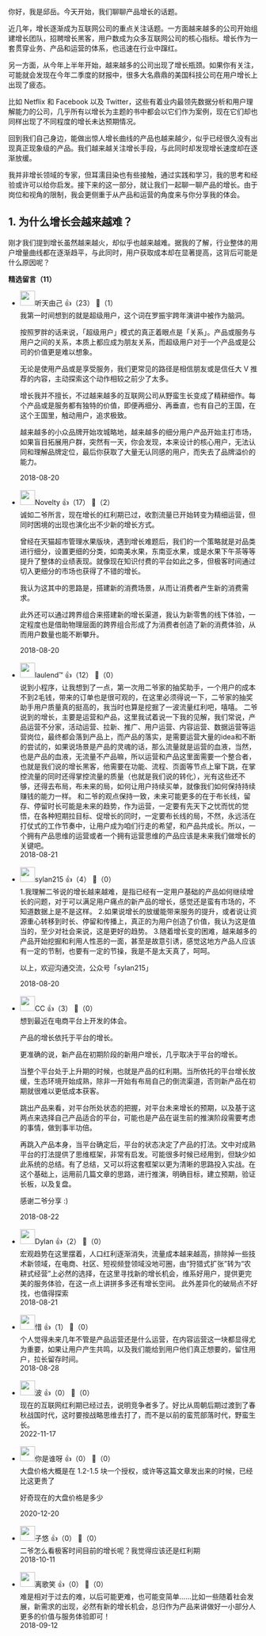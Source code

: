 你好，我是邱岳。今天开始，我们聊聊产品增长的话题。

近几年，增长逐渐成为互联网公司的重点关注话题。一方面越来越多的公司开始组建增长团队，招聘增长黑客，用户数成为众多互联网公司的核心指标。增长作为一套贯穿业务、产品和运营的体系，也迅速在行业中蹿红。

另一方面，从今年上半年开始，越来越多的公司出现了增长瓶颈。如果你有关注，可能就会发现在今年二季度的财报中，很多大名鼎鼎的美国科技公司在用户增长上出现了疲态。

比如 Netflix 和 Facebook 以及 Twitter，这些有着业内最领先数据分析和用户理解能力的公司，几乎所有以增长为主题的书中都会以它们作为案例，现在它们却也同样出现了不同程度的增长未达预期情况。

回到我们自己身边，能做出惊人增长曲线的产品也越来越少，似乎已经很久没有出现真正现象级的产品。我们越来越关注增长手段，与此同时却发现增长速度却在逐渐放缓。

我并非增长领域的专家，但耳濡目染也有些接触，通过实践和学习，我的思考和经验或许可以给你启发。接下来的这一部分，就让我们一起聊一聊产品的增长。由于岗位和视角的限制，我会更侧重于从产品和运营的角度来与你分享我的体会。

## 1. 为什么增长会越来越难？

刚才我们提到增长虽然越来越火，却似乎也越来越难。据我的了解，行业整体的用户增量曲线都在逐渐趋平，与此同时，用户获取成本却在显著提高，这背后可能是什么原因呢？
<div><strong>精选留言（11）</strong></div><ul>
<li><img src="https://static001.geekbang.org/account/avatar/00/0f/8e/8b/38b93ca0.jpg" width="30px"><span>听天由己</span> 👍（23） 💬（1）<div>我第一时间想到的就是超级用户，这个词在罗振宇跨年演讲中被作为脑洞。

按照罗胖的话来说，「超级用户」模式的真正着眼点是「关系」。产品或服务与用户之间的关系，本质上都应成为朋友关系，而超级用户对于一个产品或是公司的价值更是难以想象。

无论是使用产品或是享受服务，我们更常见的路径是相信朋友或是信任大 V 推荐的内容，主动探索这个动作相较之前少了太多。

增长我并不擅长，不过越来越多的互联网公司从野蛮生长变成了精耕细作。每个产品或是服务都有独特的价值，即便再细分、再垂直，也有自己的王国，在这个王国里，触动用户，追求极致。

越来越多的小众品牌开始攻城略地，越来越多的细分用户产品开始主打市场，如果盲目拓展用户群，突然有一天，你会发现，本来设计的核心用户，无法认同和理解品牌定位，最后你获取了大量无认同感的用户，而失去了品牌溢价的能力。</div>2018-08-20</li><br/><li><img src="https://static001.geekbang.org/account/avatar/00/12/1a/04/8c327014.jpg" width="30px"><span>Novelty</span> 👍（17） 💬（2）<div>诚如二爷所言，现在增长的红利期已过，收割流量已开始转变为精细运营，但同时困境的出现也演化出不少新的增长方式。

曾经在天猫超市管理水果版块，遇到增长难题后，我们的一个策略就是对品类进行细分，设置更细的分类，如南美水果，东南亚水果，或是水果下午茶等等提升了整体的业绩表现。就像现在知识付费的平台如此之多，但极客时间通过切入更细分的市场也获得了不错的增长。

我认为这其中的思路是，搭建新的消费场景，从而让消费者产生新的消费需求。

此外还可以通过跨界组合来搭建新的增长渠道，我认为新零售的线下体验，一定程度也是借助物理层面的跨界组合形成了为消费者创造了新的消费体验，从而用户数量也能不断攀升。
</div>2018-08-20</li><br/><li><img src="https://static001.geekbang.org/account/avatar/00/10/89/4c/c268cc92.jpg" width="30px"><span>laulend™</span> 👍（12） 💬（0）<div>说到小程序，让我想到了一点，第一次用二爷家的抽奖助手，一个用户的成本不到2毛钱，带来的订单也是很可观的，在这里必须得说一下，二爷家的抽奖助手用户质量真的挺高的，我当时也算是挖掘了一波流量红利吧，嘻嘻。
二爷说到的增长，主要是运营和产品，这里我试着说一下我的见解，我们常说，产品运营不分家，活动运营、拉新、推广、用户运营、内容运营、数据运营等运营岗位，最终都会落到产品上，而产品的落实，是需要运营大量的idea和不断的尝试的，如果说场景是产品的灵魂的话，那么流量就是运营的血液，当然，也是产品的血液，无流量不产品嘛，所以运营和产品这里面需要一个整合者，也就是我们说的增长黑客，他需要在功能、流程、页面等节点上窜下跳，在掌控流量的同时还得掌控流量的质量（也就是我们说的转化），光有这些还不够，还得去布局，布未来的局，如何让用户持续买单，就像我们如何保持持续赚钱的能力一样。
和二爷的观点保持一致，未来可能更多的在于布长线，留存、停留时长可能是未来的趋势，作为运营，一定要有先天下之忧而忧的觉悟，在各种短期拉目标、促增长的同时，一定要布长线的局，不然，永远活在打仗式的工作节奏中，让用户成为咱们行走的希望，和产品共成长。所以，一个拥有产品思维的运营或者一个拥有运营思维的产品应该是未来我们做增长的关键吧。</div>2018-08-21</li><br/><li><img src="https://static001.geekbang.org/account/avatar/00/0f/8c/95/4544d905.jpg" width="30px"><span>sylan215</span> 👍（4） 💬（0）<div>1.我理解二爷说的增长越来越难，是指已经有一定用户基础的产品如何继续增长的问题，对于可以满足用户痛点的新产品的增长，感觉还是蛮有市场的，不知道数据上是不是这样。
2.如果说增长的放缓能带来服务的提升，或者说让资源重心转移到时长、停留和传播上，真正的为用户创造了价值，我认为这是值当的，至少对社会来说，这是更好的趋势。
3.随着增长变的困难，越来越多的产品开始挖掘和利用人性恶的一面，甚至是故意引诱，感觉这地方产品人应该有一定的节制，也要有一定的节操，我是不是太天真了，呵呵。

以上，欢迎沟通交流，公众号「sylan215」</div>2018-08-20</li><br/><li><img src="https://static001.geekbang.org/account/avatar/00/0f/94/56/4b8395f6.jpg" width="30px"><span>CC</span> 👍（3） 💬（0）<div>想到最近在电商平台上开发的体会。

产品的增长依托于平台的增长。

更准确的说，新产品在初期阶段的新用户增长，几乎取决于平台的增长。

当整个平台处于上升期的时候，也就是产品的红利期。当所依托的平台增长放缓，生态环境开始成熟，除非一开始有布局自己的倒流渠道，否则新产品在初期就很难以更低成本获客。

跳出产品来看，对平台所处状态的把握，对平台未来增长的预期，以及基于这两点来选择自己产品适合的平台，可能也是产品在诞生前的推演阶段需要考虑的事情，做到事半功倍。

再跳入产品本身，当平台确定后，平台的状态决定了产品的打法。文中对成熟平台的打法提供了思维框架，非常有启发。可能很多时候已经用到，但缺少如此系统的总结。有了总结，又可以将这套框架以更为清晰的思路投入实战。在这个基础上，运用前几篇文章的思路，进行推演，明确目标，建立预期，验证长板，以及复盘。

感谢二爷分享 :)</div>2018-08-22</li><br/><li><img src="https://static001.geekbang.org/account/avatar/00/10/94/ee/8451dfc4.jpg" width="30px"><span>Dylan</span> 👍（2） 💬（0）<div>宏观趋势在这里摆着，人口红利逐渐消失，流量成本越来越高，排除掉一些技术新领域，在电商、社区、短视频登领域没地可圈，由“狩猎式扩张”转为“农耕式经营”上必然的选择，在这里寻找新的增长机会，维系好用户，提供更完美的服务体验，在这一点上讲拼多多还有增长空间。
此外差异化的破局点不好找，也值得探索</div>2018-08-21</li><br/><li><img src="https://static001.geekbang.org/account/avatar/00/12/1d/fd/c14e5b66.jpg" width="30px"><span>惜</span> 👍（1） 💬（0）<div>个人觉得未来几年不管是产品运营还是什么运营，在内容运营这一块都显得尤为重要，如果让用户产生共鸣，以及我们能给到用户他们真正想要的，留住用户，拉长留存时间。</div>2018-08-28</li><br/><li><img src="https://static001.geekbang.org/account/avatar/00/11/15/4b/bd086599.jpg" width="30px"><span>波</span> 👍（0） 💬（0）<div>现在的互联网红利期已经过去，说明竞争者多了。好比从周朝后期过渡到了春秋战国时代，这时要按战略思维去打了，而不是以前的蛮荒部落时代，野蛮生长。</div>2022-11-17</li><br/><li><img src="https://static001.geekbang.org/account/avatar/00/23/d6/3b/3e8ed6a3.jpg" width="30px"><span>你是谁呀</span> 👍（0） 💬（0）<div>大盘价格大概是在 1.2-1.5 块一个授权，或许等这篇文章发出来的时候，已经比这更贵了

好奇现在的大盘价格是多少</div>2020-12-20</li><br/><li><img src="https://static001.geekbang.org/account/avatar/00/0f/43/bf/9a982bc1.jpg" width="30px"><span>子悠</span> 👍（0） 💬（0）<div>二爷怎么看极客时间目前的增长呢？我觉得应该还是红利期</div>2018-10-11</li><br/><li><img src="https://static001.geekbang.org/account/avatar/00/12/3e/53/3f32e837.jpg" width="30px"><span>离歌笑</span> 👍（0） 💬（0）<div>难是相对于过去的难，以后可能更难，也可能变简单……比如一些随着社会发展，新需求的出现，必然有新的增长机会，总归作为产品来讲做好一小部分人更多的价值与服务体验即可！</div>2018-09-12</li><br/>
</ul>
